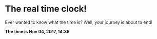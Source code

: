 # The real time clock!

Ever wanted to know what the time is? Well, your journey is about to end!

**The time is Nov 04, 2017, 14:36**
